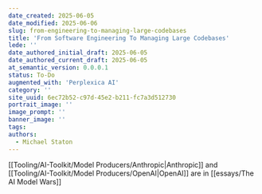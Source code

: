 ```yaml
---
date_created: 2025-06-05
date_modified: 2025-06-06
slug: from-engineering-to-managing-large-codebases
title: 'From Software Engineering To Managing Large Codebases'
lede: ''
date_authored_initial_draft: 2025-06-05
date_authored_current_draft: 2025-06-05
at_semantic_version: 0.0.0.1
status: To-Do
augmented_with: 'Perplexica AI'
category: ''
site_uuid: 6ec72b52-c97d-45e2-b211-fc7a3d512730
portrait_image: ''
image_prompt: ''
banner_image: ''
tags:
authors:
  - Michael Staton
---
```


[[Tooling/AI-Toolkit/Model Producers/Anthropic|Anthropic]] and [[Tooling/AI-Toolkit/Model Producers/OpenAI|OpenAI]] are in [[essays/The AI Model Wars]]

